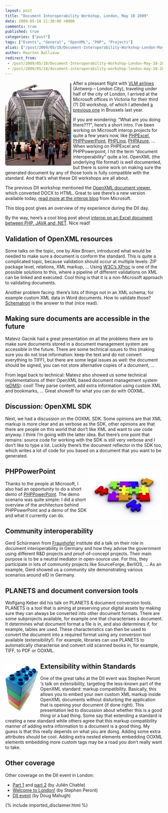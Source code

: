 ```yaml
---
layout: post
title: "Document Interoperability Workshop, London, May 18 2009"
date: 2009-05-18 21:30:00 +0000
comments: true
published: true
categories: ["post"]
tags: ["Events", "General", "OpenXML", "PHP", "Projects"]
alias: ["/post/2009/05/18/Document-Interoperability-Workshop-London-May-18-2009.aspx", "/post/2009/05/18/document-interoperability-workshop-london-may-18-2009.aspx"]
author: Maarten Balliauw
redirect_from:
 - /post/2009/05/18/Document-Interoperability-Workshop-London-May-18-2009.aspx
 - /post/2009/05/18/document-interoperability-workshop-london-may-18-2009.aspx
---
```

<p><img style="border-bottom: 0px; border-left: 0px; margin: 5px 5px 5px 0px; display: inline; border-top: 0px; border-right: 0px" title="Microsoft building London, Cardinal Place" src="/images/Cardinalplace.jpg" border="0" alt="Microsoft building London, Cardinal Place" width="212" height="268" align="left" /> After a pleasant flight with <a href="http://www.flyvlm.com" target="_blank">VLM airlines</a> (Antwerp &ndash; London City), traveling under half of the city of London, I arrived at the Microsoft offices in Victoria for their third (?) DII workshop, of which I attended <a href="/post/2008/12/02/OpenXML-DII-workshop-Brussels-Quick-summary.aspx" target="_blank">a previous one</a> in Brussels last year.</p>
<p>If you are wondering: &ldquo;What are you doing there???&rdquo;, here&rsquo;s a short intro. I&rsquo;ve been working on Microsoft interop projects for quite a few years now, like <a href="http://wwww.phpexcel.net" target="_blank">PHPExcel</a>, <a href="http://www.phppowerpoint.net" target="_blank">PHPPowerPoint</a>, <a href="http://www.phplinq.net" target="_blank">PHPLinq</a>, <a href="http://phpazure.codeplex.com/" target="_blank">PHPAzure</a>, &hellip; When working on PHPExcel and PHPPowerpoint, I hit the term &ldquo;document interoperability&rdquo; quite a lot. OpenXML (the underlying file format) is well documented, but there is some work on making sure the generated document by any of those tools is fully compatible with the standard. And that&rsquo;s what these DII workshops are all about.</p>
<p>The previous DII workshop mentioned the <a href="http://www.openxmlviewer.com/" target="_blank">OpenXML document viewer</a>, which converted DOCX to HTML. Great to see there&rsquo;s a new version available today, <a href="http://blogs.msdn.com/interoperability/archive/2009/05/17/openxml-document-viewer-v1-released-viewing-docx-files-as-html.aspx" target="_blank">read more at the interop blog</a> from Microsoft.</p>
<p>This blog post gives an overview of my experience during the DII day.</p>
<p>By the way, here&rsquo;s a cool blog post about <a href="http://blogs.msdn.com/interoperability/archive/2009/05/15/open-xml-made-easier-for-java-developers-with-apache-poi.aspx" target="_blank">interop on an Excel document between PHP, JAVA and .NET</a>. Nice read!</p>
<h2>Validation of OpenXML resources</h2>
<p>Some talks on the topic, one by Alex Brown, introduced what would be needed to make sure a document is conform the standard. This is quite a complicated topic, because validation should occur at multiple levels: ZIP package level, relations, XML markup, &hellip; Using <a href="http://www.w3.org/TR/xproc/" target="_blank">W3C&rsquo;s XProc</a> is one of the possible solutions to this, where a pipeline of different validations on XML can be linked and executed. Cool thing is that it is a non-Microsoft approach to validating documents.</p>
<p>Another problem facing: there&rsquo;s lots of things not in an XML schema, for example custom XML data in Word documents. How to validate those? <a href="http://www.schematron.com/" target="_blank">Schematron</a> is the answer to that (nice read).</p>
<h2>Making sure documents are accessible in the future</h2>
<p>Matevz Gacnik had a great presentation on all the problems there are to make sure documents stored in a document management system are accessible in the future. There are some technical issues to this (making sure you do not lose information: keep the text and do not convert everything to TIFF), but there are some legal issues as well: the document should be signed, you can not store alternative copies of a document, &hellip;</p>
<p>From legal back to technical: Matevz also showed us some technical implementations of their OpenXML based document management system (<a href="http://www.edms.org/" target="_blank">eDMS</a>): cool! They parse content, add extra information using custom XML and bookmarks, &hellip; Great showoff for what you can do with OOXML.</p>
<h2>Discussion: OpenXML SDK</h2>
<p>Next, we had a discussion on the OOXML SDK. Some opinions are that XML markup is more clear and as verbose as the SDK, other opinions are that there are people on this world that don&rsquo;t like XML and want to use code anyway. I think I&rsquo;m going with the latter idea. But there&rsquo;s one point that remains: source code for working with the SDK is still very verbose and I don&rsquo;t like to type a lot. Luckily there&rsquo;s the document reflector in the SDK too, which writes a lot of code for you based on a document that you want to be generated.</p>
<h2><img style="border-bottom: 0px; border-left: 0px; display: inline; margin-left: 0px; border-top: 0px; margin-right: 0px; border-right: 0px" title="Interoperability" src="/images/interoperability.jpg" border="0" alt="Interoperability" width="240" height="172" align="right" />PHPPowerPoint</h2>
<p>Thanks to the people at Microsoft, I also had an opportunity to do a short demo of <a href="http://www.phppowerpoint.net/" target="_blank">PHPPowerPoint</a>. The demo scenario was quite simple: I did a short overview of the architecture behind PHPPowerPoint and a demo of the SDK and what it currently can do.</p>
<h2>Community interoperability</h2>
<p>Gerd Sch&uuml;rmann from <a href="http://www.fraunhofer.de/EN/" target="_blank">Fraunhofer</a> institute did a talk on their role in document interoperability in Germany and how they advise the government using different R&amp;D projects and proof-of-concept projects. Their main purpose is to be a neutral mediator in open-source use. For this, they participate in lots of community projects like SourceForge, BerliOS, &hellip; As an example, Gerd showed us a community site demonstrating various scenarios around eID in Germany.</p>
<h2>PLANETS and document conversion tools</h2>
<p>Wolfgang Keber did his talk on PLANETS &amp; document conversion tools. PLANETS is a tool that is aiming at preserving your digital assets by making sure they can always be converted into other document formats. There are some subprojects available, for example one that characterises a document. It determines what document format a file is in, and also determines if, for example, tables are used. These characteristics can then be used to convert the document into a required format using any conversion tool available (extensibility!). For example, libraries can use PLANETS to automatically characterise and convert old scanned books in, for example, TIFF, to PDF or OOXML.</p>
<h2><a href="/images/c1.jpg"><img style="border-bottom: 0px; border-left: 0px; margin: 5px 5px 5px 0px; display: inline; border-top: 0px; border-right: 0px" title="c1" src="/images/c1_thumb.jpg" border="0" alt="c1" width="107" height="152" align="left" /></a> Extensibility within Standards</h2>
<p>One of the great talks at the DII event was Stephen Peront &lsquo;s talk on extensibility, targeting the less-known part of the OpenXML standard: markup compatibility. Basically, this allows you to embed your own custom XML markup inside OpenXML documents without disturbing the application that is opening your document (if done right). This presentation led to discussion about whether this is a good thing or a bad thing. Some say that extending a standard is creating a new standard while others agree that this markup compatibility manner of adding extra information to a document is a good thing. My guess is that this really depends on what you are doing. Adding some extra attributes should be cool. Adding extra nested elements embedding OOXML elements embedding more custom tags may be a road you don&rsquo;t really want to take.</p>
<h2>Other coverage</h2>
<p>Other coverage on the DII event in London:</p>
<ul>
<li><a href="http://blogs.developpeur.org/neodante/archive/2009/05/18/open-xml-document-interoperability-initiative-londres-partie-1.aspx" target="_blank">Part 1</a> and <a href="http://blogs.developpeur.org/neodante/archive/2009/05/18/open-xml-document-interoperability-initiative-partie-2-just-for-fun.aspx" target="_blank">part 2</a> (by Juli&euml;n Chable)</li>
<li><a href="http://blogs.msdn.com/speront/archive/2009/05/18/9624794.aspx" target="_blank">Welcome to London!</a> (by Stephen Peront)</li>
<li><a href="http://blogs.msdn.com/dmahugh/archive/2009/04/09/dii-workshop-london-may-18.aspx" target="_blank">DII event</a> (by Doug Mahugh)</li>
</ul>

{% include imported_disclaimer.html %}

